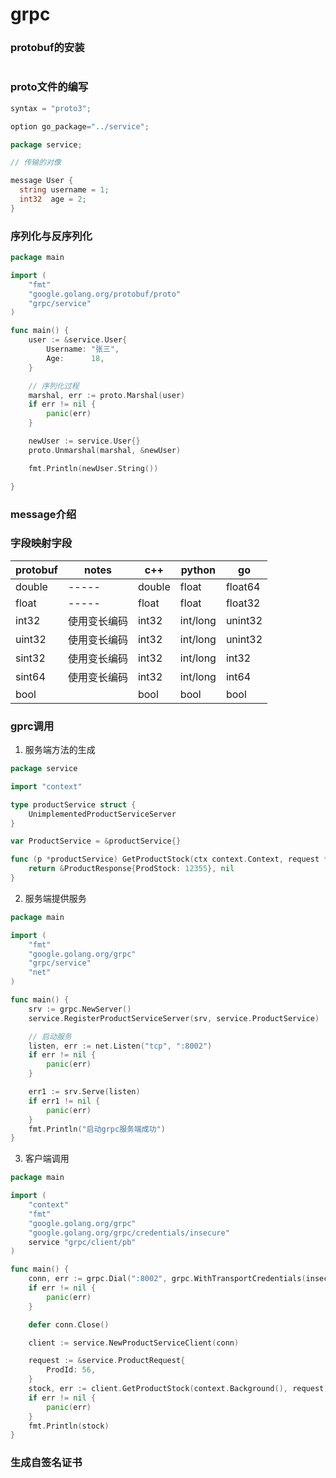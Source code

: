 # grpc

### protobuf的安装
```

```
### proto文件的编写
```go
syntax = "proto3";

option go_package="../service";

package service;

// 传输的对像

message User {
  string username = 1;
  int32  age = 2;
}
```
### 序列化与反序列化

```go
package main

import (
	"fmt"
	"google.golang.org/protobuf/proto"
	"grpc/service"
)

func main() {
	user := &service.User{
		Username: "张三",
		Age:      18,
	}

	// 序列化过程
	marshal, err := proto.Marshal(user)
	if err != nil {
		panic(err)
	}

	newUser := service.User{}
	proto.Unmarshal(marshal, &newUser)

	fmt.Println(newUser.String())

}

```
### message介绍

### 字段映射字段

|protobuf  |notes  |c++      |python   |go       |
| -------- | ------| ------- | ------- | ------- |
| double   | ----- | double  | float   | float64 |
| float    | ----- | float   | float   | float32 |
| int32    | 使用变长编码|int32| int/long| unint32 | 
| uint32   | 使用变长编码|int32| int/long| unint32 | 
| sint32   | 使用变长编码|int32| int/long| int32   | 
| sint64   | 使用变长编码|int32| int/long| int64   | 
| bool     |           |  bool    | bool| bool   | 

### gprc调用
1. 服务端方法的生成
```go
package service

import "context"

type productService struct {
	UnimplementedProductServiceServer
}

var ProductService = &productService{}

func (p *productService) GetProductStock(ctx context.Context, request *ProductRequest) (*ProductResponse, error) {
	return &ProductResponse{ProdStock: 12355}, nil
}

```
2. 服务端提供服务
```go
package main

import (
	"fmt"
	"google.golang.org/grpc"
	"grpc/service"
	"net"
)

func main() {
	srv := grpc.NewServer()
	service.RegisterProductServiceServer(srv, service.ProductService)

	// 启动服务
	listen, err := net.Listen("tcp", ":8002")
	if err != nil {
		panic(err)
	}

	err1 := srv.Serve(listen)
	if err1 != nil {
		panic(err)
	}
	fmt.Println("启动grpc服务端成功")
}

```
3. 客户端调用
```go
package main

import (
	"context"
	"fmt"
	"google.golang.org/grpc"
	"google.golang.org/grpc/credentials/insecure"
	service "grpc/client/pb"
)

func main() {
	conn, err := grpc.Dial(":8002", grpc.WithTransportCredentials(insecure.NewCredentials()))
	if err != nil {
		panic(err)
	}

	defer conn.Close()

	client := service.NewProductServiceClient(conn)

	request := &service.ProductRequest{
		ProdId: 56,
	}
	stock, err := client.GetProductStock(context.Background(), request)
	if err != nil {
		panic(err)
	}
	fmt.Println(stock)
}

```
### 生成自签名证书
```

```
